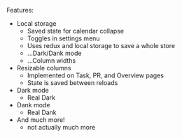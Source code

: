 Features:
- Local storage
    - Saved state for calendar collapse
    - Toggles in settings menu
    - Uses redux and local storage to save a whole store
    - ...Dark/Dank mode
    - ...Column widths
- Resizable columns
    - Implemented on Task, PR, and Overview pages
    - State is saved between reloads
- Dark mode
    - Real Dark
- Dank mode
    - Real Dank
- And much more!
    - not actually much more
